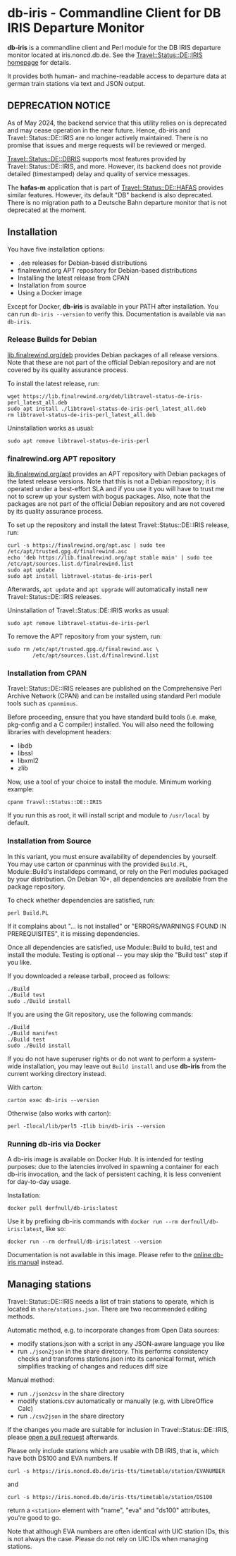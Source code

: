 # db-iris - Commandline Client for DB IRIS Departure Monitor

**db-iris** is a commandline client and Perl module for the DB IRIS departure
monitor located at iris.noncd.db.de. See the [Travel::Status::DE::IRIS
homepage](https://finalrewind.org/projects/Travel-Status-DE-IRIS/) for details.

It provides both human- and machine-readable access to departure data at german
train stations via text and JSON output.

## DEPRECATION NOTICE

As of May 2024, the backend service that this utility relies on is deprecated
and may cease operation in the near future.  Hence, db-iris and
Travel::Status::DE::IRIS are no longer actively maintained.  There is no
promise that issues and merge requests will be reviewed or merged.

[Travel::Status::DE::DBRIS](https://finalrewind.org/projects/Travel-Status-DE-DBRIS/)
supports most features provided by Travel::Status::DE::IRIS, and more.
However, its backend does not provide detailed (timestamped) delay and quality
of service messages.

The **hafas-m** application that is part of [Travel::Status::DE::HAFAS](https://finalrewind.org/projects/Travel-Status-DE-DeutscheBahn/)
provides similar features. However, its default "DB" backend is also
deprecated. There is no migration path to a Deutsche Bahn departure monitor
that is not deprecated at the moment.

## Installation

You have five installation options:

* `.deb` releases for Debian-based distributions
* finalrewind.org APT repository for Debian-based distributions
* Installing the latest release from CPAN
* Installation from source
* Using a Docker image

Except for Docker, **db-iris** is available in your PATH after installation.
You can run `db-iris --version` to verify this. Documentation is available via
`man db-iris`.

### Release Builds for Debian

[lib.finalrewind.org/deb](https://lib.finalrewind.org/deb) provides Debian
packages of all release versions. Note that these are not part of the official
Debian repository and are not covered by its quality assurance process.

To install the latest release, run:

```
wget https://lib.finalrewind.org/deb/libtravel-status-de-iris-perl_latest_all.deb
sudo apt install ./libtravel-status-de-iris-perl_latest_all.deb
rm libtravel-status-de-iris-perl_latest_all.deb
```

Uninstallation works as usual:

```
sudo apt remove libtravel-status-de-iris-perl
```

### finalrewind.org APT repository

[lib.finalrewind.org/apt](https://lib.finalrewind.org/apt) provides an APT
repository with Debian packages of the latest release versions. Note that this
is not a Debian repository; it is operated under a best-effort SLA and if you
use it you will have to trust me not to screw up your system with bogus
packages. Also, note that the packages are not part of the official Debian
repository and are not covered by its quality assurance process.

To set up the repository and install the latest Travel::Status::DE::IRIS
release, run:

```
curl -s https://finalrewind.org/apt.asc | sudo tee /etc/apt/trusted.gpg.d/finalrewind.asc
echo 'deb https://lib.finalrewind.org/apt stable main' | sudo tee /etc/apt/sources.list.d/finalrewind.list
sudo apt update
sudo apt install libtravel-status-de-iris-perl
```

Afterwards, `apt update` and `apt upgrade` will automatically install new
Travel::Status::DE::IRIS releases.

Uninstallation of Travel::Status::DE::IRIS works as usual:

```
sudo apt remove libtravel-status-de-iris-perl
```

To remove the APT repository from your system, run:

```
sudo rm /etc/apt/trusted.gpg.d/finalrewind.asc \
        /etc/apt/sources.list.d/finalrewind.list
```

### Installation from CPAN

Travel::Status::DE::IRIS releases are published on the Comprehensive Perl
Archive Network (CPAN) and can be installed using standard Perl module tools
such as `cpanminus`.

Before proceeding, ensure that you have standard build tools (i.e. make,
pkg-config and a C compiler) installed. You will also need the following
libraries with development headers:

* libdb
* libssl
* libxml2
* zlib

Now, use a tool of your choice to install the module. Minimum working example:

```
cpanm Travel::Status::DE::IRIS
```

If you run this as root, it will install script and module to `/usr/local` by
default.

### Installation from Source

In this variant, you must ensure availability of dependencies by yourself.
You may use carton or cpanminus with the provided `Build.PL`, Module::Build's
installdeps command, or rely on the Perl modules packaged by your distribution.
On Debian 10+, all dependencies are available from the package repository.

To check whether dependencies are satisfied, run:

```
perl Build.PL
```

If it complains about "... is not installed" or "ERRORS/WARNINGS FOUND IN
PREREQUISITES", it is missing dependencies.

Once all dependencies are satisfied, use Module::Build to build, test and
install the module. Testing is optional -- you may skip the "Build test"
step if you like.

If you downloaded a release tarball, proceed as follows:

```
./Build
./Build test
sudo ./Build install
```

If you are using the Git repository, use the following commands:

```
./Build
./Build manifest
./Build test
sudo ./Build install
```

If you do not have superuser rights or do not want to perform a system-wide
installation, you may leave out `Build install` and use **db-iris** from the
current working directory instead.

With carton:

```
carton exec db-iris --version
```

Otherwise (also works with carton):

```
perl -Ilocal/lib/perl5 -Ilib bin/db-iris --version
```

### Running db-iris via Docker

A db-iris image is available on Docker Hub. It is intended for testing
purposes: due to the latencies involved in spawning a container for each
db-iris invocation, and the lack of persistent caching, it is less convenient
for day-to-day usage.

Installation:

```
docker pull derfnull/db-iris:latest
```

Use it by prefixing db-iris commands with `docker run --rm
derfnull/db-iris:latest`, like so:

```
docker run --rm derfnull/db-iris:latest --version
```

Documentation is not available in this image. Please refer to the
[online db-iris manual](https://man.finalrewind.org/1/db-iris/) instead.


## Managing stations

Travel::Status::DE::IRIS needs a list of train stations to operate, which is
located in `share/stations.json`. There are two recommended editing methods.

Automatic method, e.g. to incorporate changes from Open Data sources:

* modify stations.json with a script in any JSON-aware language you like
* run `./json2json` in the share diretcory. This performs consistency checks and
  transforms stations.json into its canonical format, which simplifies tracking
  of changes and reduces diff size

Manual method:

* run `./json2csv` in the share directory
* modify stations.csv automatically or manually (e.g. with LibreOffice Calc)
* run `./csv2json` in the share directory

If the changes you made are suitable for inclusion in Travel::Status::DE::IRIS,
please [open a pull request](https://help.github.com/en/github/collaborating-with-issues-and-pull-requests/creating-a-pull-request-from-a-fork) afterwards.

Please only include stations which are usable with DB IRIS, that is, which have
both DS100 and EVA numbers. If

```
curl -s https://iris.noncd.db.de/iris-tts/timetable/station/EVANUMBER
```

and

```
curl -s https://iris.noncd.db.de/iris-tts/timetable/station/DS100
```

return a `<station>` element with "name", "eva" and "ds100" attributes, you're
good to go.

Note that although EVA numbers are often identical with UIC station IDs, this
is not always the case. Please do not rely on UIC IDs when managing stations.

